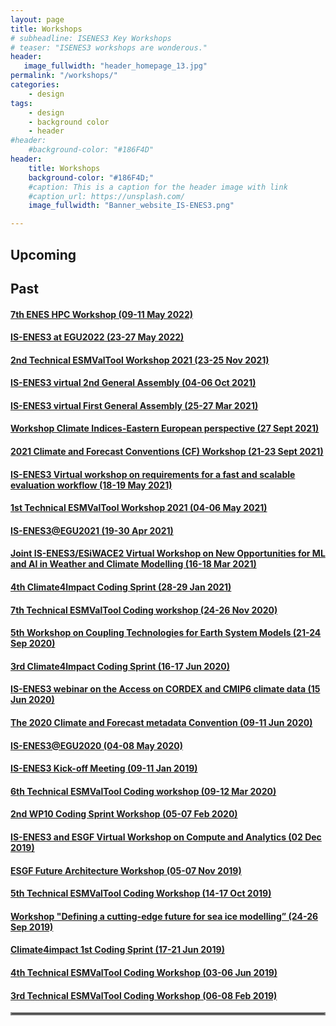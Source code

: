 ```yaml
---
layout: page
title: Workshops
# subheadline: ISENES3 Key Workshops
# teaser: "ISENES3 workshops are wonderous."
header:
   image_fullwidth: "header_homepage_13.jpg"
permalink: "/workshops/"
categories:
    - design
tags:
    - design
    - background color
    - header
#header:
    #background-color: "#186F4D"
header:
    title: Workshops
    background-color: "#186F4D;"
    #caption: This is a caption for the header image with link
    #caption_url: https://unsplash.com/
    image_fullwidth: "Banner_website_IS-ENES3.png"

---
```


## Upcoming

## Past

#### [7th ENES HPC Workshop (09-11 May 2022)](https://is-enes3.github.io/IS-ENES-Website/workshops-detailed#bsc2022)
#### [IS-ENES3 at EGU2022 (23-27 May 2022)](https://is-enes3.github.io/IS-ENES-Website/workshops-detailed#isenes3-egu2022)
#### [2nd Technical ESMValTool Workshop 2021 (23-25 Nov 2021)](https://is-enes3.github.io/IS-ENES-Website/workshops-detailed#esmv1)
#### [IS-ENES3 virtual 2nd General Assembly (04-06 Oct 2021)](https://is-enes3.github.io/IS-ENES-Website/workshops-detailed#isenes3ga2)
#### [IS-ENES3 virtual First General Assembly (25-27 Mar 2021)](https://is-enes3.github.io/IS-ENES-Website/workshops-detailed#isenes3ga1)
#### [Workshop Climate Indices-Eastern European perspective (27 Sept 2021)](https://is-enes3.github.io/IS-ENES-Website/workshops-detailed#climate-indices)
#### [2021 Climate and Forecast Conventions (CF) Workshop (21-23 Sept 2021)](https://is-enes3.github.io/IS-ENES-Website/workshops-detailed#cf-conventions-2021)
#### [IS-ENES3 Virtual workshop on requirements for a fast and scalable evaluation workflow (18-19 May 2021)](https://is-enes3.github.io/IS-ENES-Website/workshops-detailed#fast-scalable-evaluation)
#### [1st Technical ESMValTool Workshop 2021 (04-06 May 2021)](https://is-enes3.github.io/IS-ENES-Website/workshops-detailed#1stESMValToolWS)
#### [IS-ENES3@EGU2021 (19-30 Apr 2021)](https://is-enes3.github.io/IS-ENES-Website/workshops-detailed#EGU2021)
#### [Joint IS-ENES3/ESiWACE2 Virtual Workshop on New Opportunities for ML and AI in Weather and Climate Modelling (16-18 Mar 2021)](https://is-enes3.github.io/IS-ENES-Website/workshops-detailed#ML-AI-WS)
#### [4th Climate4Impact Coding Sprint (28-29 Jan 2021)](https://is-enes3.github.io/IS-ENES-Website/workshops-detailed#C4I4th)
#### [7th Technical ESMValTool Coding workshop (24-26 Nov 2020)](https://is-enes3.github.io/IS-ENES-Website/workshops-detailed#7thESMValTool)
#### [5th Workshop on Coupling Technologies for Earth System Models (21-24 Sep 2020)](https://is-enes3.github.io/IS-ENES-Website/workshops-detailed#CW2020)
#### [3rd Climate4Impact Coding Sprint (16-17 Jun 2020)](https://is-enes3.github.io/IS-ENES-Website/workshops-detailed#C4I3th)
#### [IS-ENES3 webinar on the Access on CORDEX and CMIP6 climate data (15 Jun 2020)](https://is-enes3.github.io/IS-ENES-Website/workshops-detailed#cordex-webinar)
#### [The 2020 Climate and Forecast metadata Convention (09-11 Jun 2020)](https://is-enes3.github.io/IS-ENES-Website/workshops-detailed#CFConvention2020)
#### [IS-ENES3@EGU2020 (04-08 May 2020)](https://is-enes3.github.io/IS-ENES-Website/workshops-detailed#EGU2020)
#### [IS-ENES3 Kick-off Meeting (09-11 Jan 2019)](https://is-enes3.github.io/IS-ENES-Website/workshops-detailed#kickoff)
#### [6th Technical ESMValTool Coding workshop (09-12 Mar 2020)](https://is-enes3.github.io/IS-ENES-Website/workshops-detailed#6thESMValTool)
#### [2nd WP10 Coding Sprint Workshop (05-07 Feb 2020)](https://is-enes3.github.io/IS-ENES-Website/workshops-detailed#2ndWP10Sprint)
#### [IS-ENES3 and ESGF Virtual Workshop on Compute and Analytics (02 Dec 2019)](https://is-enes3.github.io/IS-ENES-Website/workshops-detailed#compute-analytics)
#### [ESGF Future Architecture Workshop (05-07 Nov 2019)](https://is-enes3.github.io/IS-ENES-Website/workshops-detailed#ESGF-WS)
#### [5th Technical ESMValTool Coding Workshop (14-17 Oct 2019)](https://is-enes3.github.io/IS-ENES-Website/workshops-detailed#ESMValTool-5th-WS)
#### [Workshop "Defining a cutting-edge future for sea ice modelling” (24-26 Sep 2019)](https://is-enes3.github.io/IS-ENES-Website/workshops-detailed#Sea-ice-WS)
#### [Climate4impact 1st Coding Sprint (17-21 Jun 2019)](https://is-enes3.github.io/IS-ENES-Website/workshops-detailed#C41-1st)
#### [4th Technical ESMValTool Coding Workshop (03-06 Jun 2019)](https://is-enes3.github.io/IS-ENES-Website/workshops-detailed#ESMValTool-4th)
#### [3rd Technical ESMValTool Coding Workshop (06-08 Feb 2019)](https://is-enes3.github.io/IS-ENES-Website/workshops-detailed#ESMValTool-3th)

<hr style="border:2px solid gray">
